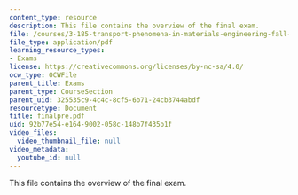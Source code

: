 ```yaml
---
content_type: resource
description: This file contains the overview of the final exam.
file: /courses/3-185-transport-phenomena-in-materials-engineering-fall-2003/92b77e54e1649002058c148b7f435b1f_finalpre.pdf
file_type: application/pdf
learning_resource_types:
- Exams
license: https://creativecommons.org/licenses/by-nc-sa/4.0/
ocw_type: OCWFile
parent_title: Exams
parent_type: CourseSection
parent_uid: 325535c9-4c4c-8cf5-6b71-24cb3744abdf
resourcetype: Document
title: finalpre.pdf
uid: 92b77e54-e164-9002-058c-148b7f435b1f
video_files:
  video_thumbnail_file: null
video_metadata:
  youtube_id: null
---
```

This file contains the overview of the final exam.